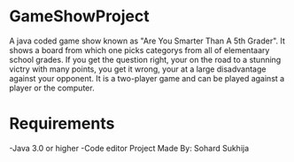 # GameShowProject
A java coded game show known as "Are You Smarter Than A 5th Grader". It shows a board from which one picks categorys from all of elementaary school grades. If you get the question right, your on the road to a stunning victry with many points, you get it wrong, your at a large disadvantage against your opponent. It is a two-player game and can be played against a player or the computer. 
# Requirements
-Java 3.0 or higher -Code editor
Project Made By: Sohard Sukhija

